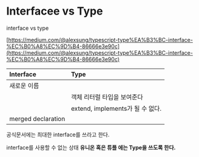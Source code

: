 # Interfacee vs Type

interface vs type



[https://medium.com/@alexsung/typescript-type%EA%B3%BC-interface-%EC%B0%A8%EC%9D%B4-86666e3e90c](https://medium.com/@alexsung/typescript-type%EA%B3%BC-interface-%EC%B0%A8%EC%9D%B4-86666e3e90c)



| Interface | Type |
| :--- | :--- |
| 새로운 이름 |  |
|  | 객체 리터럴 타입을 보여준다 |
|  | extend, implements가 될 수 없다. |
| merged declaration |  |

공식문서에는 최대한 interface를 쓰라고 한다.

interface를 사용할 수 없는 상태 **유니온 혹은 튜플 에는 Type을 쓰도록 한다.**

